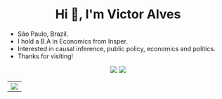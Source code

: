 <h1 align="center">Hi 👋, I'm Victor Alves</h1>

- São Paulo, Brazil.
- I hold a B.A in Economics from Insper.
- Interested in causal inference, public policy, economics and politics.
- Thanks for visiting!
  
<div align="center">
  <a target="_blank" href="https://www.linkedin.com/in/victormnalves/"><img src="https://img.shields.io/badge/-LinkedIn-0077B5?style=for-the-badge&logo=Linkedin&logoColor=white"></img></a>
  <a target="_blank" href="mailto:victormnalves@gmail.com"><img src="https://img.shields.io/badge/-Email-D14836?style=for-the-badge&logo=Gmail&logoColor=white"></img></a>
<div>

<table>
  <tr>
    <td align="center" style="padding=0;width=50%;">
      <img align="center" style="padding=0;" src="https://github-readme-stats.vercel.app/api/top-langs/?username=victormnalves&hide=MATLAB,html,tex,AMPL,JavaScript,jupyter%20notebook&layout=compact&hide_border=true&icon_color=41B883&title_color=41B883&text_color=34495E&bg_color=00000000" />
    </td>
  </tr>
</table>
